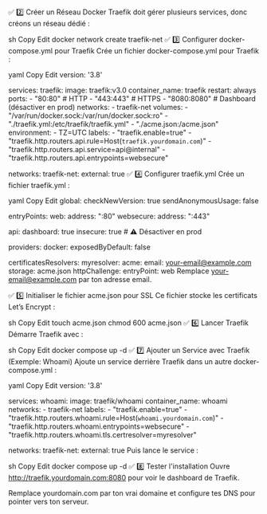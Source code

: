 ✅ 2️⃣ Créer un Réseau Docker
Traefik doit gérer plusieurs services, donc créons un réseau dédié :

sh
Copy
Edit
docker network create traefik-net
✅ 3️⃣ Configurer docker-compose.yml pour Traefik
Crée un fichier docker-compose.yml pour Traefik :

yaml
Copy
Edit
version: '3.8'

services:
  traefik:
    image: traefik:v3.0
    container_name: traefik
    restart: always
    ports:
      - "80:80"    # HTTP
      - "443:443"  # HTTPS
      - "8080:8080" # Dashboard (désactiver en prod)
    networks:
      - traefik-net
    volumes:
      - "/var/run/docker.sock:/var/run/docker.sock:ro"
      - "./traefik.yml:/etc/traefik/traefik.yml"
      - "./acme.json:/acme.json"
    environment:
      - TZ=UTC
    labels:
      - "traefik.enable=true"
      - "traefik.http.routers.api.rule=Host(`traefik.yourdomain.com`)"
      - "traefik.http.routers.api.service=api@internal"
      - "traefik.http.routers.api.entrypoints=websecure"

networks:
  traefik-net:
    external: true
✅ 4️⃣ Configurer traefik.yml
Crée un fichier traefik.yml :

yaml
Copy
Edit
global:
  checkNewVersion: true
  sendAnonymousUsage: false

entryPoints:
  web:
    address: ":80"
  websecure:
    address: ":443"

api:
  dashboard: true
  insecure: true  # ⚠️ Désactiver en prod

providers:
  docker:
    exposedByDefault: false

certificatesResolvers:
  myresolver:
    acme:
      email: your-email@example.com
      storage: acme.json
      httpChallenge:
        entryPoint: web
Remplace your-email@example.com par ton adresse email.

✅ 5️⃣ Initialiser le fichier acme.json pour SSL
Ce fichier stocke les certificats Let’s Encrypt :

sh
Copy
Edit
touch acme.json
chmod 600 acme.json
✅ 6️⃣ Lancer Traefik
Démarre Traefik avec :

sh
Copy
Edit
docker compose up -d
✅ 7️⃣ Ajouter un Service avec Traefik (Exemple: Whoami)
Ajoute un service derrière Traefik dans un autre docker-compose.yml :

yaml
Copy
Edit
version: '3.8'

services:
  whoami:
    image: traefik/whoami
    container_name: whoami
    networks:
      - traefik-net
    labels:
      - "traefik.enable=true"
      - "traefik.http.routers.whoami.rule=Host(`whoami.yourdomain.com`)"
      - "traefik.http.routers.whoami.entrypoints=websecure"
      - "traefik.http.routers.whoami.tls.certresolver=myresolver"

networks:
  traefik-net:
    external: true
Puis lance le service :

sh
Copy
Edit
docker compose up -d
✅ 8️⃣ Tester l'installation
Ouvre http://traefik.yourdomain.com:8080 pour voir le dashboard de Traefik.

Remplace yourdomain.com par ton vrai domaine et configure tes DNS pour pointer vers ton serveur.

